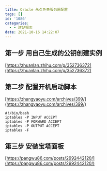 ```yaml
---
title: Oracle 永久免费服务器配置
tags: []
id: '1086'
categories:
  - - 建站探索
date: 2021-10-16 14:22:07
---
```


## 第一步 用自己生成的公钥创建实例

[https://zhuanlan.zhihu.com/p/352736372](https://zhuanlan.zhihu.com/p/352736372)

## 第二步 配置开机启动脚本

[https://zhangyaoyu.com/archives/399/](https://zhangyaoyu.com/archives/399/)

```
#!/bin/bash
iptables -P INPUT ACCEPT
iptables -P FORWARD ACCEPT
iptables -P OUTPUT ACCEPT
iptables -F
```

## 第三步 安装宝塔面板

[https://pangwu86.com/posts/2992442120/](https://pangwu86.com/posts/2992442120/)